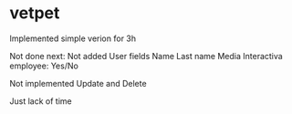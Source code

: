 # vetpet

Implemented simple verion for 3h

Not done next:
Not added User fields
Name
Last name
Media Interactiva employee: Yes/No

Not implemented Update and Delete

Just lack of time
